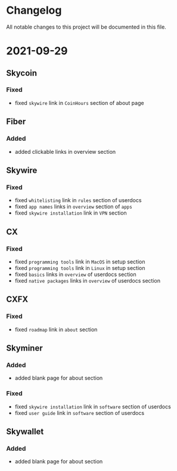 # Changelog

All notable changes to this project will be documented in this file.

# 2021-09-29

## **Skycoin**
### Fixed
- fixed `skywire` link in `CoinHours` section of about page


## **Fiber**
### Added
- added clickable links in overview section


## **Skywire**
### Fixed
- fixed `whitelisting` link in `rules` section of userdocs
- fixed `app names` links in `overview` section of `apps`
- fixed `skywire installation` link in `VPN` section

## **CX**
### Fixed
- fixed `programming tools` link in `MacOS` in setup section
- fixed `programming tools` link in `Linux` in setup section
- fixed `basics` links in `overview` of userdocs section
- fixed `native packages` links in `overview` of userdocs section

## **CXFX**
### Fixed
- fixed `roadmap` link in `about` section

## **Skyminer**
### Added
- added blank page for about section

### Fixed
- fixed `skywire installation` link in `software` section of userdocs
- fixed `user guide` link in `software` section of userdocs

## **Skywallet**
### Added
- added blank page for about section